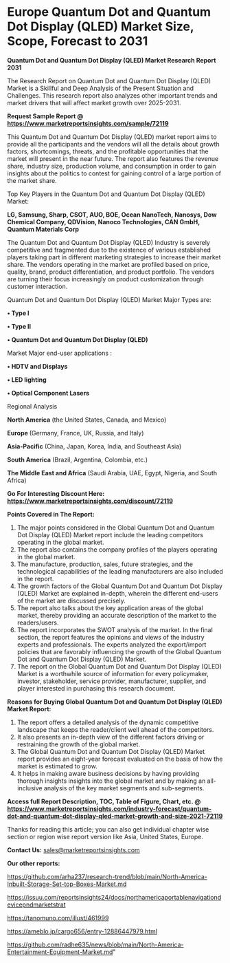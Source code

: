 # Europe Quantum Dot and Quantum Dot Display (QLED) Market Size, Scope, Forecast to 2031

<strong>Quantum Dot and Quantum Dot Display (QLED) Market Research Report 2031</strong>

The Research Report on Quantum Dot and Quantum Dot Display (QLED) Market is a Skillful and Deep Analysis of the Present Situation and Challenges. This research report also analyzes other important trends and market drivers that will affect market growth over 2025-2031.

<strong>Request Sample Report @ <a href=https://www.marketreportsinsights.com/sample/72119>https://www.marketreportsinsights.com/sample/72119</a></strong>

This Quantum Dot and Quantum Dot Display (QLED) market report aims to provide all the participants and the vendors will all the details about growth factors, shortcomings, threats, and the profitable opportunities that the market will present in the near future. The report also features the revenue share, industry size, production volume, and consumption in order to gain insights about the politics to contest for gaining control of a large portion of the market share.

Top Key Players in the Quantum Dot and Quantum Dot Display (QLED) Market:

<strong>LG, Samsung, Sharp, CSOT, AUO, BOE, Ocean NanoTech, Nanosys, Dow Chemical Company, QDVision, Nanoco Technologies, CAN GmbH, Quantum Materials Corp</strong>

The Quantum Dot and Quantum Dot Display (QLED) Industry is severely competitive and fragmented due to the existence of various established players taking part in different marketing strategies to increase their market share. The vendors operating in the market are profiled based on price, quality, brand, product differentiation, and product portfolio. The vendors are turning their focus increasingly on product customization through customer interaction.

Quantum Dot and Quantum Dot Display (QLED) Market Major Types are:

<strong>• Type I

• Type II

• Quantum Dot and Quantum Dot Display (QLED)</strong>

Market Major end-user applications :

<strong>• HDTV and Displays

• LED lighting

• Optical Component Lasers</strong>

Regional Analysis

</u><strong><b>North America</b></strong> (the United States, Canada, and Mexico)

<strong><b>Europe </b></strong>(Germany, France, UK, Russia, and Italy)

<strong><b>Asia-Pacific</b></strong> (China, Japan, Korea, India, and Southeast Asia)

<strong><b>South America</b></strong> (Brazil, Argentina, Colombia, etc.)

<strong><b>The Middle East and Africa</b></strong> (Saudi Arabia, UAE, Egypt, Nigeria, and South Africa)

<strong>Go For Interesting Discount Here: <a href=https://www.marketreportsinsights.com/discount/72119>https://www.marketreportsinsights.com/discount/72119</a></strong>

<strong>Points Covered in The Report:</strong>
<ol>
  <li>The major points considered in the Global Quantum Dot and Quantum Dot Display (QLED) Market report include the leading competitors operating in the global market.</li>
  <li>The report also contains the company profiles of the players operating in the global market.</li>
  <li>The manufacture, production, sales, future strategies, and the technological capabilities of the leading manufacturers are also included in the report.</li>
  <li>The growth factors of the Global Quantum Dot and Quantum Dot Display (QLED) Market are explained in-depth, wherein the different end-users of the market are discussed precisely.</li>
  <li>The report also talks about the key application areas of the global market, thereby providing an accurate description of the market to the readers/users.</li>
  <li>The report incorporates the SWOT analysis of the market. In the final section, the report features the opinions and views of the industry experts and professionals. The experts analyzed the export/import policies that are favorably influencing the growth of the Global Quantum Dot and Quantum Dot Display (QLED) Market.</li>
  <li>The report on the Global Quantum Dot and Quantum Dot Display (QLED) Market is a worthwhile source of information for every policymaker, investor, stakeholder, service provider, manufacturer, supplier, and player interested in purchasing this research document.</li>
</ol>
<strong>Reasons for Buying Global Quantum Dot and Quantum Dot Display (QLED) Market Report:</strong>

<ol>
  <li>The report offers a detailed analysis of the dynamic competitive landscape that keeps the reader/client well ahead of the competitors.</li>
  <li>It also presents an in-depth view of the different factors driving or restraining the growth of the global market.</li>
  <li>The Global Quantum Dot and Quantum Dot Display (QLED) Market report provides an eight-year forecast evaluated on the basis of how the market is estimated to grow.</li>
  <li>It helps in making aware business decisions by having providing thorough insights insights into the global market and by making an all-inclusive analysis of the key market segments and sub-segments.</li>
</ol>
<strong>Access full Report Description, TOC, Table of Figure, Chart, etc. @ <a href=https://www.marketreportsinsights.com/industry-forecast/quantum-dot-and-quantum-dot-display-qled-market-growth-and-size-2021-72119>https://www.marketreportsinsights.com/industry-forecast/quantum-dot-and-quantum-dot-display-qled-market-growth-and-size-2021-72119</a></strong>


Thanks for reading this article; you can also get individual chapter wise section or region wise report version like Asia, United States, Europe.

<strong>Contact Us:</strong>
sales@marketreportsinsights.com

<strong>Our other reports:</strong>

<a href=https://github.com/arha237/research-trend/blob/main/North-America-Inbuilt-Storage-Set-top-Boxes-Market.md>https://github.com/arha237/research-trend/blob/main/North-America-Inbuilt-Storage-Set-top-Boxes-Market.md</a>

<a href=https://issuu.com/reportsinsights24/docs/northamericaportablenavigationdevicepndmarketstrat>https://issuu.com/reportsinsights24/docs/northamericaportablenavigationdevicepndmarketstrat</a>

<a href=https://tanomuno.com/illust/461999>https://tanomuno.com/illust/461999</a>

<a href=https://ameblo.jp/cargo656/entry-12886447979.html>https://ameblo.jp/cargo656/entry-12886447979.html</a>

<a href=https://github.com/radhe635/news/blob/main/North-America-Entertainment-Equipment-Market.md>https://github.com/radhe635/news/blob/main/North-America-Entertainment-Equipment-Market.md</a>"
